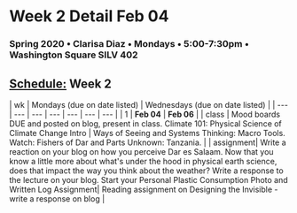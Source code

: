 # Week 2 Detail Feb 04

### Spring 2020 • Clarisa Diaz • Mondays • 5:00-7:30pm • Washington Square SILV 402

## [Schedule:](./) Week 2

| wk | Mondays \(due on date listed\) | Wednesdays \(due on date listed\) |
| --- | --- | --- | --- | --- | --- | --- |
| 1 | **Feb 04** | **Feb 06** |
| class | Mood boards DUE and posted on blog, present in class. Climate 101: Physical Science of Climate Change Intro | Ways of Seeing and Systems Thinking: Macro Tools. Watch: Fishers of Dar and Parts Unknown: Tanzania. |
| assignment| Write a reaction on your blog on how you perceive Dar es Salaam. Now that you know a little more about what's under the hood in physical earth science, does that impact the way you think about the weather?  Write a response to the lecture on your blog.  Start your Personal Plastic Consumption Photo and Written Log Assignment|  Reading assignment on Designing the Invisible - write a response on blog |
